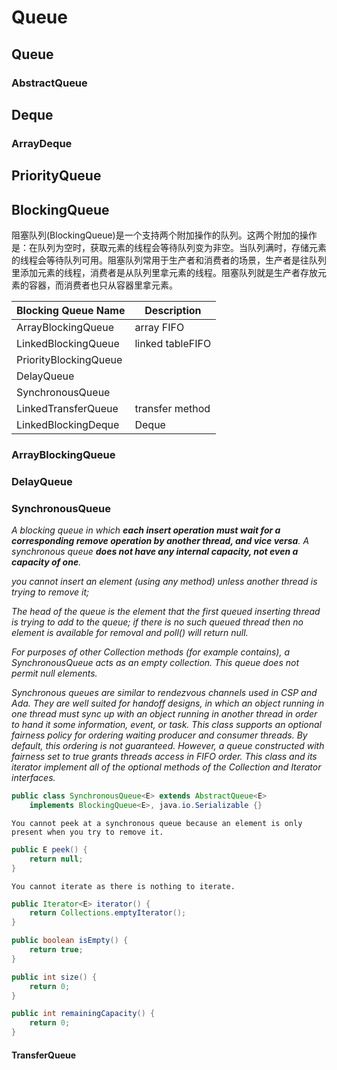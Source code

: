 # Queue



## Queue



### AbstractQueue



## Deque



### ArrayDeque



## PriorityQueue





## BlockingQueue

阻塞队列(BlockingQueue)是一个支持两个附加操作的队列。这两个附加的操作是：在队列为空时，获取元素的线程会等待队列变为非空。当队列满时，存储元素的线程会等待队列可用。阻塞队列常用于生产者和消费者的场景，生产者是往队列里添加元素的线程，消费者是从队列里拿元素的线程。阻塞队列就是生产者存放元素的容器，而消费者也只从容器里拿元素。

| Blocking Queue Name   | Description      |
| --------------------- | ---------------- |
| ArrayBlockingQueue    | array FIFO       |
| LinkedBlockingQueue   | linked tableFIFO |
| PriorityBlockingQueue |                  |
| DelayQueue            |                  |
| SynchronousQueue      |                  |
| LinkedTransferQueue   | transfer method  |
| LinkedBlockingDeque   | Deque            |

### ArrayBlockingQueue



### DelayQueue






### SynchronousQueue

*A blocking queue in which **each insert operation must wait for a corresponding remove operation by another thread, and vice versa**. A synchronous queue **does not have any internal capacity, not even a capacity of one**.*

*you cannot insert an element (using any method) unless another thread is trying to remove it;*

*The head of the queue is the element that the first queued inserting thread is trying to add to the queue; if there is no such queued thread then no element is available for removal and poll() will return null.*

*For purposes of other Collection methods (for example contains), a SynchronousQueue acts as an empty collection. This queue does not permit null elements.*

*Synchronous queues are similar to rendezvous channels used in CSP and Ada. They are well suited for handoff designs, in which an object running in one thread must sync up with an object running in another thread in order to hand it some information, event, or task.*
*This class supports an optional fairness policy for ordering waiting producer and consumer threads. By default, this ordering is not guaranteed. However, a queue constructed with fairness set to true grants threads access in FIFO order.*
*This class and its iterator implement all of the optional methods of the Collection and Iterator interfaces.*

```java
public class SynchronousQueue<E> extends AbstractQueue<E>
    implements BlockingQueue<E>, java.io.Serializable {}
```



`You cannot peek at a synchronous queue because an element is only present when you try to remove it.`

```java
public E peek() {
    return null;
}
```
`You cannot iterate as there is nothing to iterate.`

```java
public Iterator<E> iterator() {
    return Collections.emptyIterator();
}

public boolean isEmpty() {
    return true;
}

public int size() {
    return 0;
}

public int remainingCapacity() {
    return 0;
}
```



#### TransferQueue

